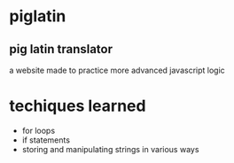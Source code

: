 # piglatin
## pig latin translator
a website made to practice more advanced javascript logic

# techiques learned
* for loops
* if statements
* storing and manipulating strings in various ways
